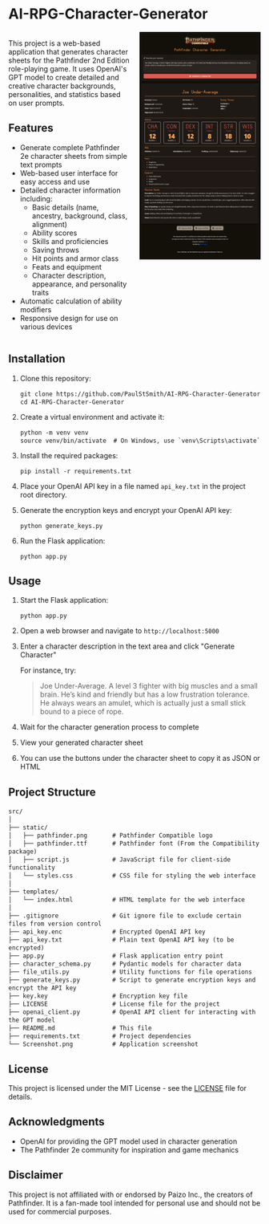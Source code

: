 # AI-RPG-Character-Generator

<div style="display: flex; align-items: flex-start;">
<div style="flex: 1; padding-right: 20px;">

This project is a web-based application that generates character sheets for the Pathfinder 2nd Edition role-playing game. It uses OpenAI's GPT model to create detailed and creative character backgrounds, personalities, and statistics based on user prompts.

## Features

- Generate complete Pathfinder 2e character sheets from simple text prompts
- Web-based user interface for easy access and use
- Detailed character information including:
  - Basic details (name, ancestry, background, class, alignment)
  - Ability scores
  - Skills and proficiencies
  - Saving throws
  - Hit points and armor class
  - Feats and equipment
  - Character description, appearance, and personality traits
- Automatic calculation of ability modifiers
- Responsive design for use on various devices

</div>
<div style="flex: 1;">
<img src="Screenshot.png" alt="AI-RPG-Character-Generator Screenshot" style="max-width: 100%; height: auto;">
</div>
</div>

## Installation

1. Clone this repository:
   ```
   git clone https://github.com/PaulStSmith/AI-RPG-Character-Generator
   cd AI-RPG-Character-Generator
   ```

2. Create a virtual environment and activate it:
   ```
   python -m venv venv
   source venv/bin/activate  # On Windows, use `venv\Scripts\activate`
   ```

3. Install the required packages:
   ```
   pip install -r requirements.txt
   ```

4. Place your OpenAI API key in a file named `api_key.txt` in the project root directory.

5. Generate the encryption keys and encrypt your OpenAI API key:
   ```
   python generate_keys.py
   ```

6. Run the Flask application:
   ```
   python app.py
   ```

## Usage

1. Start the Flask application:
   ```
   python app.py
   ```

2. Open a web browser and navigate to `http://localhost:5000`

3. Enter a character description in the text area and click "Generate Character"

    For instance, try:
    > Joe Under-Average. A level 3 fighter with big muscles and a small brain. He’s kind and friendly but has a low frustration tolerance. He always wears an amulet, which is actually just a small stick bound to a piece of rope.

4. Wait for the character generation process to complete

5. View your generated character sheet

6. You can use the buttons under the character sheet to copy it as JSON or HTML

## Project Structure

```
src/
│
├── static/
│   ├── pathfinder.png       # Pathfinder Compatible logo
│   ├── pathfinder.ttf       # Pathfinder font (From the Compatibility package)
│   ├── script.js            # JavaScript file for client-side functionality
│   └── styles.css           # CSS file for styling the web interface
│
├── templates/
│   └── index.html           # HTML template for the web interface
│
├── .gitignore               # Git ignore file to exclude certain files from version control
├── api_key.enc              # Encrypted OpenAI API key
├── api_key.txt              # Plain text OpenAI API key (to be encrypted)
├── app.py                   # Flask application entry point
├── character_schema.py      # Pydantic models for character data
├── file_utils.py            # Utility functions for file operations
├── generate_keys.py         # Script to generate encryption keys and encrypt the API key
├── key.key                  # Encryption key file
├── LICENSE                  # License file for the project
├── openai_client.py         # OpenAI API client for interacting with the GPT model
├── README.md                # This file
├── requirements.txt         # Project dependencies
└── Screenshot.png           # Application screenshot
```

## License

This project is licensed under the MIT License - see the [LICENSE](LICENSE) file for details.

## Acknowledgments

- OpenAI for providing the GPT model used in character generation
- The Pathfinder 2e community for inspiration and game mechanics

## Disclaimer

This project is not affiliated with or endorsed by Paizo Inc., the creators of Pathfinder. It is a fan-made tool intended for personal use and should not be used for commercial purposes.
